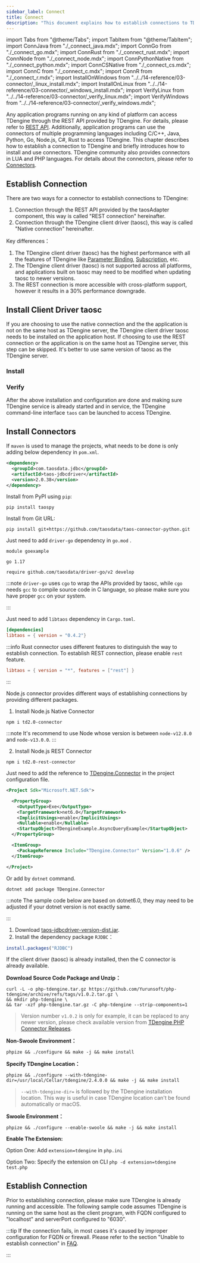 ```yaml
---
sidebar_label: Connect
title: Connect
description: "This document explains how to establish connections to TDengine, and briefly introduces how to install and use TDengine connectors."
---
```


import Tabs from "@theme/Tabs";
import TabItem from "@theme/TabItem";
import ConnJava from "./\_connect_java.mdx";
import ConnGo from "./\_connect_go.mdx";
import ConnRust from "./\_connect_rust.mdx";
import ConnNode from "./\_connect_node.mdx";
import ConnPythonNative from "./\_connect_python.mdx";
import ConnCSNative from "./\_connect_cs.mdx";
import ConnC from "./\_connect_c.mdx";
import ConnR from "./\_connect_r.mdx";
import InstallOnWindows from "../../14-reference/03-connector/\_linux_install.mdx";
import InstallOnLinux from "../../14-reference/03-connector/\_windows_install.mdx";
import VerifyLinux from "../../14-reference/03-connector/\_verify_linux.mdx";
import VerifyWindows from "../../14-reference/03-connector/\_verify_windows.mdx";

Any application programs running on any kind of platform can access TDengine through the REST API provided by TDengine. For details, please refer to [REST API](/reference/rest-api/). Additionally, application programs can use the connectors of multiple programming languages including C/C++, Java, Python, Go, Node.js, C#, Rust to access TDengine. This chapter describes how to establish a connection to TDengine and briefly introduces how to install and use connectors. TDengine community also provides connectors in LUA and PHP languages. For details about the connectors, please refer to [Connectors](/reference/connector/).

## Establish Connection

There are two ways for a connector to establish connections to TDengine:

1. Connection through the REST API provided by the taosAdapter component, this way is called "REST connection" hereinafter.
2. Connection through the TDengine client driver (taosc), this way is called "Native connection" hereinafter.

Key differences：

1. The TDengine client driver (taosc) has the highest performance with all the features of TDengine like [Parameter Binding](/reference/connector/cpp#parameter-binding-api), [Subscription](/reference/connector/cpp#subscription-and-consumption-api), etc.
2. The TDengine client driver (taosc) is not supported across all platforms, and applications built on taosc may need to be modified when updating taosc to newer versions.
3. The REST connection is more accessible with cross-platform support, however it results in a 30% performance downgrade.

## Install Client Driver taosc

If you are choosing to use the native connection and the the application is not on the same host as TDengine server, the TDengine client driver taosc needs to be installed on the application host. If choosing to use the REST connection or the application is on the same host as TDengine server, this step can be skipped. It's better to use same version of taosc as the TDengine server.

### Install

<Tabs defaultValue="linux" groupId="os">
  <TabItem value="linux" label="Linux">
    <InstallOnWindows />
  </TabItem>
  <TabItem value="windows" label="Windows">
    <InstallOnLinux />
  </TabItem>
</Tabs>

### Verify

After the above installation and configuration are done and making sure TDengine service is already started and in service, the TDengine command-line interface `taos` can be launched to access TDengine.

<Tabs defaultValue="linux" groupId="os">
  <TabItem value="linux" label="Linux">
    <VerifyLinux />
  </TabItem>
  <TabItem value="windows" label="Windows">
    <VerifyWindows />
  </TabItem>
</Tabs>

## Install Connectors

<Tabs groupId="lang">
<TabItem label="Java" value="java">
  
If `maven` is used to manage the projects, what needs to be done is only adding below dependency in `pom.xml`.

```xml
<dependency>
  <groupId>com.taosdata.jdbc</groupId>
  <artifactId>taos-jdbcdriver</artifactId>
  <version>2.0.38</version>
</dependency>
```

</TabItem>
<TabItem label="Python" value="python">

Install from PyPI using `pip`:

```
pip install taospy
```

Install from Git URL:

```
pip install git+https://github.com/taosdata/taos-connector-python.git
```

</TabItem>
<TabItem label="Go" value="go">

Just need to add `driver-go` dependency in `go.mod` .

```go-mod title=go.mod
module goexample

go 1.17

require github.com/taosdata/driver-go/v2 develop
```

:::note
`driver-go` uses `cgo` to wrap the APIs provided by taosc, while `cgo` needs `gcc` to compile source code in C language, so please make sure you have proper `gcc` on your system.

:::

</TabItem>
<TabItem label="Rust" value="rust">

Just need to add `libtaos` dependency in `Cargo.toml`.

```toml title=Cargo.toml
[dependencies]
libtaos = { version = "0.4.2"}
```

:::info
Rust connector uses different features to distinguish the way to establish connection. To establish REST connection, please enable `rest` feature.

```toml
libtaos = { version = "*", features = ["rest"] }
```

:::

</TabItem>
<TabItem label="Node.js" value="node">

Node.js connector provides different ways of establishing connections by providing different packages.

1. Install Node.js Native Connector

```
npm i td2.0-connector
```

:::note
It's recommend to use Node whose version is between `node-v12.8.0` and `node-v13.0.0`.
:::

2. Install Node.js REST Connector

```
npm i td2.0-rest-connector
```

</TabItem>
<TabItem label="C#" value="csharp">

Just need to add the reference to [TDengine.Connector](https://www.nuget.org/packages/TDengine.Connector/) in the project configuration file.

```xml title=csharp.csproj {12}
<Project Sdk="Microsoft.NET.Sdk">

  <PropertyGroup>
    <OutputType>Exe</OutputType>
    <TargetFramework>net6.0</TargetFramework>
    <ImplicitUsings>enable</ImplicitUsings>
    <Nullable>enable</Nullable>
    <StartupObject>TDengineExample.AsyncQueryExample</StartupObject>
  </PropertyGroup>

  <ItemGroup>
    <PackageReference Include="TDengine.Connector" Version="1.0.6" />
  </ItemGroup>

</Project>
```

Or add by `dotnet` command.

```
dotnet add package TDengine.Connector
```

:::note
The sample code below are based on dotnet6.0, they may need to be adjusted if your dotnet version is not exactly same.

:::

</TabItem>
<TabItem label="R" value="r">

1. Download [taos-jdbcdriver-version-dist.jar](https://repo1.maven.org/maven2/com/taosdata/jdbc/taos-jdbcdriver/2.0.38/).
2. Install the dependency package `RJDBC`：

```R
install.packages("RJDBC")
```

</TabItem>
<TabItem label="C" value="c">

If the client driver (taosc) is already installed, then the C connector is already available.
<br/>

</TabItem>
<TabItem label="PHP" value="php">

**Download Source Code Package and Unzip：**

```shell
curl -L -o php-tdengine.tar.gz https://github.com/Yurunsoft/php-tdengine/archive/refs/tags/v1.0.2.tar.gz \
&& mkdir php-tdengine \
&& tar -xzf php-tdengine.tar.gz -C php-tdengine --strip-components=1
```

> Version number `v1.0.2` is only for example, it can be replaced to any newer version, please check available version from [TDengine PHP Connector Releases](https://github.com/Yurunsoft/php-tdengine/releases).

**Non-Swoole Environment：**

```shell
phpize && ./configure && make -j && make install
```

**Specify TDengine Location：**

```shell
phpize && ./configure --with-tdengine-dir=/usr/local/Cellar/tdengine/2.4.0.0 && make -j && make install
```

> `--with-tdengine-dir=` is followed by the TDengine installation location.
> This way is useful in case TDengine location can't be found automatically or macOS.

**Swoole Environment：**

```shell
phpize && ./configure --enable-swoole && make -j && make install
```

**Enable The Extension:**

Option One: Add `extension=tdengine` in `php.ini` 

Option Two: Specify the extension on CLI `php -d extension=tdengine test.php`

</TabItem>
</Tabs>

## Establish Connection

Prior to establishing connection, please make sure TDengine is already running and accessible. The following sample code assumes TDengine is running on the same host as the client program, with FQDN configured to "localhost" and serverPort configured to "6030".

<Tabs groupId="lang" defaultValue="java">
  <TabItem label="Java" value="java">
    <ConnJava />
  </TabItem>
  <TabItem label="Python" value="python">
    <ConnPythonNative />
  </TabItem>
  <TabItem label="Go" value="go">
      <ConnGo />
  </TabItem>
  <TabItem label="Rust" value="rust">
    <ConnRust />
  </TabItem>
  <TabItem label="Node.js" value="node">
    <ConnNode />
  </TabItem>
  <TabItem label="C#" value="csharp">
    <ConnCSNative />
  </TabItem>
  <TabItem label="R" value="r">
    <ConnR/>
  </TabItem>
  <TabItem label="C" value="c">
    <ConnC />
  </TabItem>
</Tabs>

:::tip
If the connection fails, in most cases it's caused by improper configuration for FQDN or firewall. Please refer to the section "Unable to establish connection" in [FAQ](https://docs.taosdata.com/train-faq/faq).

:::
